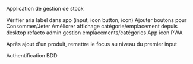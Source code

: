Application de gestion de stock

Vérifier aria label dans app (input, icon button, icon)
Ajouter boutons pour Consommer/Jeter
Améliorer affichage catégorie/emplacement depuis desktop
refacto admin gestion emplacements/catégories
App icon PWA

Après ajout d'un produit, remettre le focus au niveau du premier input

Authentification
BDD
